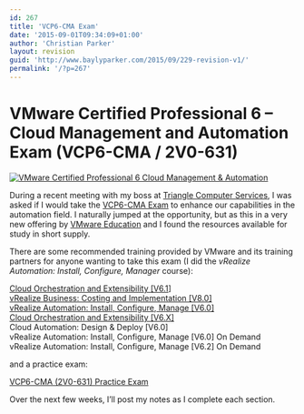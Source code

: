 ```yaml
---
id: 267
title: 'VCP6-CMA Exam'
date: '2015-09-01T09:34:09+01:00'
author: 'Christian Parker'
layout: revision
guid: 'http://www.baylyparker.com/2015/09/229-revision-v1/'
permalink: '/?p=267'
---
```


# VMware Certified Professional 6 – Cloud Management and Automation Exam (VCP6-CMA / 2V0-631)

[![VMware Certified Professional 6 Cloud Management & Automation](https://i0.wp.com/www.baylyparker.com/wp-content/uploads/2015/09/vcp6-cma-sm-logo_120_108.png?resize=120%2C108)](https://i0.wp.com/www.baylyparker.com/wp-content/uploads/2015/09/vcp6-cma-sm-logo_120_108.png)

During a recent meeting with my boss at [Triangle Computer Services](http://www.triangle.ie/), I was asked if I would take the [VCP6-CMA Exam](https://mylearn.vmware.com/mgrReg/plan.cfm?plan=64298&ui=www_cert) to enhance our capabilities in the automation field. I naturally jumped at the opportunity, but as this in a very new offering by [VMware Education](https://mylearn.vmware.com/mgrreg/index.cfm) and I found the resources available for study in short supply.

There are some recommended training provided by VMware and its training partners for anyone wanting to take this exam (I did the *vRealize Automation: Install, Configure, Manager* course):

[Cloud Orchestration and Extensibility \[V6.1](https://mylearn.vmware.com/mgrreg/courses.cfm?ui=www_edu&a=one&id_subject=56449)\]  
[vRealize Business: Costing and Implementation \[V8.0\]](https://mylearn.vmware.com/mgrreg/courses.cfm?ui=www_edu&a=one&id_subject=60145)  
[vRealize Automation: Install, Configure, Manage \[V6.0\]](https://mylearn.vmware.com/mgrreg/courses.cfm?ui=www_edu&a=one&id_subject=52386)  
[Cloud Orchestration and Extensibility \[V6.X\]](https://mylearn.vmware.com/mgrreg/courses.cfm?ui=www_edu&a=one&id_subject=56449)  
Cloud Automation: Design &amp; Deploy \[V6.0\]  
vRealize Automation: Install, Configure, Manage \[V6.0\] On Demand  
vRealize Automation: Install, Configure, Manage \[V6.2\] On Demand

and a practice exam:

[VCP6-CMA (2V0-631) Practice Exam](http://mylearn.vmware.com/quiz.cfm?item=64772)

Over the next few weeks, I’ll post my notes as I complete each section.